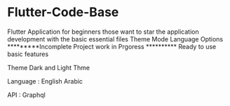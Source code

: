 # Flutter-Code-Base
Flutter Application for beginners those want to star the application development  with the basic essential files  Theme Mode Language Options
*********Incomplete Project work in Prgoress **********
Ready to use basic features 

Theme 
Dark and Light Thme 

Language : English Arabic 

API : Graphql 
